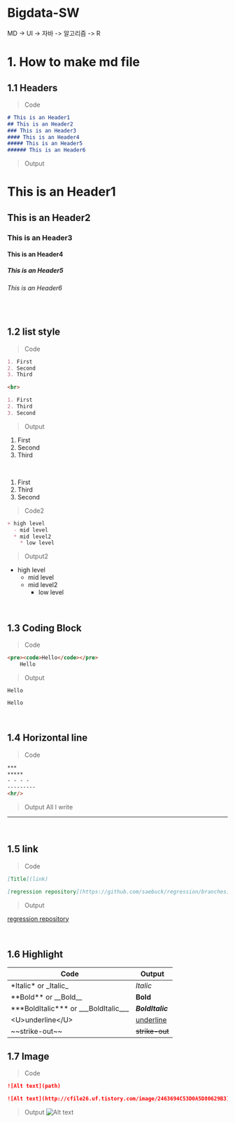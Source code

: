 # Bigdata-SW
MD -> UI -> 자바 -> 알고리즘 -> R

# 1. How to make md file

## 1.1 Headers

> Code
```md
# This is an Header1
## This is an Header2
### This is an Header3
#### This is an Header4
##### This is an Header5
###### This is an Header6
```
> Output
# This is an Header1
## This is an Header2
### This is an Header3
#### This is an Header4
##### This is an Header5
###### This is an Header6

<br>

## 1.2 list style

> Code
```md
1. First
2. Second
3. Third

<br>

1. First
2. Third
3. Second
```
>Output
1. First
2. Second
3. Third

<br>

1. First
3. Third
2. Second

> Code2
```md
+ high level
  - mid level
  * mid level2
    * low level
```

> Output2
+ high level
  - mid level
  * mid level2
    * low level

<br>

## 1.3 Coding Block
> Code
```md
<pre><code>Hello</code></pre>
    Hello
```

> Output
<pre><code>Hello</code></pre>
    Hello

<br>

## 1.4 Horizontal line
>Code
```md
***
*****
- - - -
---------
<hr/>
```

>Output All I write
***

<br>

## 1.5 link

> Code
```md
[Title](link)

[regression repository](https://github.com/saebuck/regression/branches)
```

> Output

[regression repository](https://github.com/saebuck/regression/branches)

<br>

## 1.6 Highlight
Code | Output
--|--
\*Italic* or \_Italic_ | _Italic_
\*\*Bold** or \_\_Bold__ | **Bold**
\*\*\*BoldItalic*** or \_\_\_BoldItalic___ | ***BoldItalic***
\<U>underline\</U> | <U>underline</U>
\~\~strike-out~~ | ~~strike-out~~

## 1.7 Image

> Code
```md
![Alt text](path)

![Alt text](http://cfile26.uf.tistory.com/image/2463694C53D0A5D80629B3)
```
> Output
![Alt text](http://cfile26.uf.tistory.com/image/2463694C53D0A5D80629B3)



